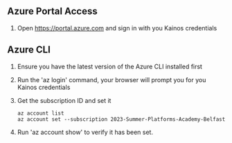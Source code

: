 ## Azure Portal Access

1. Open https://portal.azure.com and sign in with you Kainos credentials

## Azure CLI

1. Ensure you have the latest version of the Azure CLI installed first

2. Run the 'az login' command, your browser will prompt you for you Kainos credentials

3. Get the subscription ID and set it

    ```
    az account list
    az account set --subscription 2023-Summer-Platforms-Academy-Belfast
    ```

4. Run 'az account show' to verify it has been set.